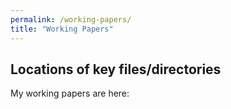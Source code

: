 ```yaml
---
permalink: /working-papers/
title: "Working Papers"
---
```


## Locations of key files/directories

My working papers are here: 